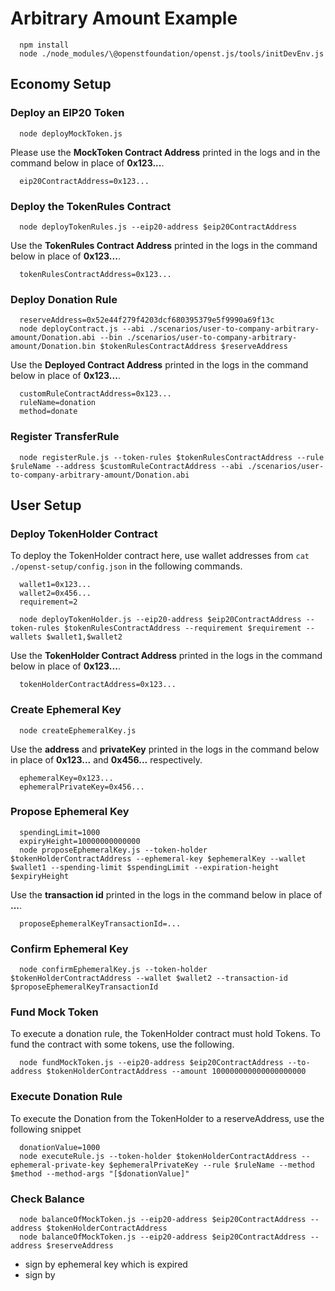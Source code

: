 # Arbitrary Amount Example

```
  npm install
  node ./node_modules/\@openstfoundation/openst.js/tools/initDevEnv.js
```

## Economy Setup
### Deploy an EIP20 Token
```
  node deployMockToken.js
```

Please use the **MockToken Contract Address** printed in the logs and in the command below in place of **0x123...**.

```
  eip20ContractAddress=0x123...
```

### Deploy the TokenRules Contract
```
  node deployTokenRules.js --eip20-address $eip20ContractAddress
```

Use the **TokenRules Contract Address** printed in the logs in the command below in place of **0x123...**.

```
  tokenRulesContractAddress=0x123...
```

### Deploy Donation Rule
```
  reserveAddress=0x52e44f279f4203dcf680395379e5f9990a69f13c
  node deployContract.js --abi ./scenarios/user-to-company-arbitrary-amount/Donation.abi --bin ./scenarios/user-to-company-arbitrary-amount/Donation.bin $tokenRulesContractAddress $reserveAddress

```

Use the **Deployed Contract Address** printed in the logs in the command below in place of **0x123...**.

```
  customRuleContractAddress=0x123...
  ruleName=donation
  method=donate
```

### Register TransferRule
```
  node registerRule.js --token-rules $tokenRulesContractAddress --rule $ruleName --address $customRuleContractAddress --abi ./scenarios/user-to-company-arbitrary-amount/Donation.abi
```

## User Setup
### Deploy TokenHolder Contract
To deploy the TokenHolder contract here, use wallet addresses from `cat ./openst-setup/config.json` in the following commands.

```
  wallet1=0x123...
  wallet2=0x456...
  requirement=2

  node deployTokenHolder.js --eip20-address $eip20ContractAddress --token-rules $tokenRulesContractAddress --requirement $requirement --wallets $wallet1,$wallet2
```
Use the **TokenHolder Contract Address** printed in the logs in the command below in place of **0x123...**.

```
  tokenHolderContractAddress=0x123...
```

### Create Ephemeral Key
```
  node createEphemeralKey.js
```
Use the **address** and **privateKey** printed in the logs in the command below in place of **0x123...** and **0x456...** respectively.
```
  ephemeralKey=0x123...
  ephemeralPrivateKey=0x456...
```

### Propose Ephemeral Key
```
  spendingLimit=1000
  expiryHeight=10000000000000
  node proposeEphemeralKey.js --token-holder $tokenHolderContractAddress --ephemeral-key $ephemeralKey --wallet $wallet1 --spending-limit $spendingLimit --expiration-height $expiryHeight
```

Use the **transaction id** printed in the logs in the command below in place of **...**.
```
  proposeEphemeralKeyTransactionId=...
```

### Confirm Ephemeral Key
```
  node confirmEphemeralKey.js --token-holder $tokenHolderContractAddress --wallet $wallet2 --transaction-id $proposeEphemeralKeyTransactionId
```

### Fund Mock Token
To execute a donation rule, the TokenHolder contract must hold Tokens.
To fund the contract with some tokens, use the following.

```
  node fundMockToken.js --eip20-address $eip20ContractAddress --to-address $tokenHolderContractAddress --amount 100000000000000000000
```
### Execute Donation Rule
To execute the Donation from the TokenHolder to a reserveAddress, use the following snippet

```
  donationValue=1000
  node executeRule.js --token-holder $tokenHolderContractAddress --ephemeral-private-key $ephemeralPrivateKey --rule $ruleName --method $method --method-args "[$donationValue]"
```

### Check Balance
```
  node balanceOfMockToken.js --eip20-address $eip20ContractAddress --address $tokenHolderContractAddress
  node balanceOfMockToken.js --eip20-address $eip20ContractAddress --address $reserveAddress
```

- sign by ephemeral key which is expired
- sign by 
